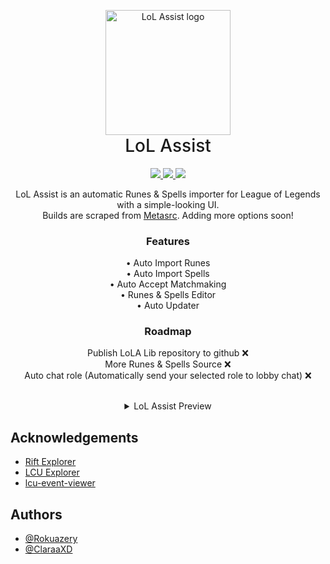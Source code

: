 <p align="center" style="margin-bottom: 0px !important;">
  <img width="200" src="https://user-images.githubusercontent.com/48817307/172007805-112e094e-006f-4048-8027-bd96e1e4b6e2.png" alt="LoL Assist logo" align="center">
</p>
<h1 align="center" style="margin-top: 0px; font-weight: 500;">LoL Assist</h1>

<div align="center">
<a href="https://github.com/Rokuazery/LoL-Assist/stargazers">
  <img src="https://img.shields.io/github/stars/rokuazery/lol-assist?color=blue&label=Stars&logo=github&style=for-the-badge">
</a>

<a href="https://github.com/Rokuazery/LoL-Assist/network/members">
  <img src="https://img.shields.io/github/forks/rokuazery/lol-assist?color=yellow&logo=github&style=for-the-badge">
</a>

<a href="https://github.com/Rokuazery/LoL-Assist/blob/master/LICENSE.md">
  <img src="https://img.shields.io/badge/license-GPL--3.0-red?style=for-the-badge&logo=appveyor">
</a>
</div>

<p align="center">LoL Assist is an automatic Runes & Spells importer for League of Legends with a simple-looking UI.<br />
Builds are scraped from <a href="https://www.metasrc.com">Metasrc</a>. Adding more options soon!</p>

<div align="center">
<h3>Features</h3>
<p>
• Auto Import Runes<br>
• Auto Import Spells<br>
• Auto Accept Matchmaking<br>
• Runes & Spells Editor<br>
• Auto Updater<br>
</p>
</div>

<div align="center">
<h3>Roadmap</h3>
<p>
Publish LoLA Lib repository to github ❌<br>
More Runes & Spells Source ❌<br>
Auto chat role (Automatically send your selected role to lobby chat) ❌
</p>
</div>

<div align="center">
  <br/>
  <details>
      <summary>LoL Assist Preview</summary>
      <br/>
      <p>
      <h5>Main Window<h5/>
      <image src="https://user-images.githubusercontent.com/48817307/172015955-05926a4d-73cd-4714-b425-bf19ec52a8a5.png"/>
      <image src="https://user-images.githubusercontent.com/48817307/172016132-e24cd3ce-fe6d-4d5a-8e87-1747101e156f.png"/><br/><br/>
      <h5>Runes & Spells Editor Window<h5/>
      <image src="https://user-images.githubusercontent.com/48817307/172016693-1d5ff61a-5478-45aa-b4e6-38a615e40c2f.png"/>
      </p>
  </details>
</div>


## Acknowledgements

 - [Rift Explorer](https://github.com/Pupix/rift-explorer)
 - [LCU Explorer](https://github.com/HextechDocs/lcu-explorer)
 - [lcu-event-viewer](https://github.com/pipe01/lcu-event-viewer)

## Authors

- [@Rokuazery](https://github.com/Rokuazery)
- [@ClaraaXD](https://github.com/ClaraaXD)
